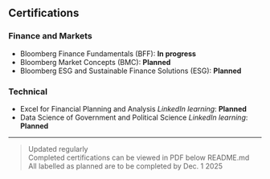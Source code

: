 ## Certifications
  
  
### Finance and Markets
- Bloomberg Finance Fundamentals (BFF): **In progress**
- Bloomberg Market Concepts (BMC): **Planned**
- Bloomberg ESG and Sustainable Finance Solutions (ESG): **Planned**

### Technical
- Excel for Financial Planning and Analysis *LinkedIn learning*: **Planned**
- Data Science of Government and Political Science *LinkedIn learning*: **Planned**

---
> Updated regularly  
> Completed certifications can be viewed in PDF below README.md  
> All labelled as planned are to be completed by Dec. 1 2025



